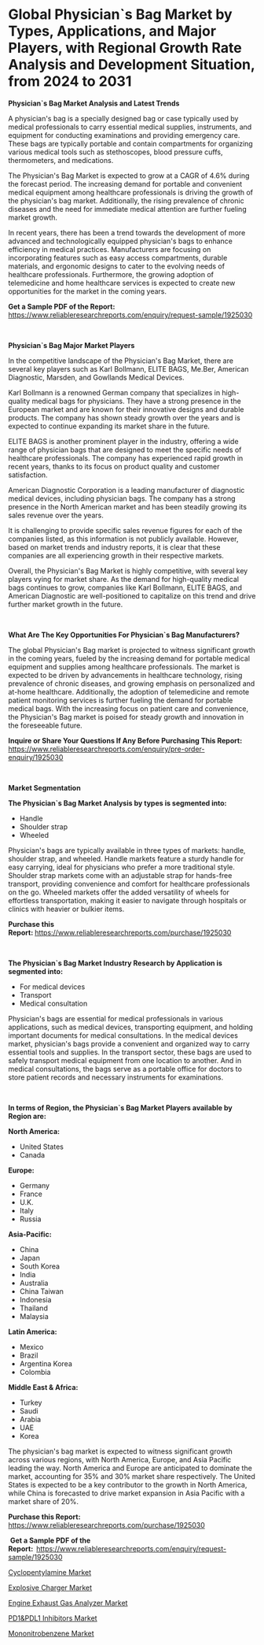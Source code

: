 <p><h1>Global Physician`s Bag Market by Types, Applications, and Major Players, with Regional Growth Rate Analysis and Development Situation, from 2024 to 2031</h1></p><p><strong>Physician`s Bag Market Analysis and Latest Trends</strong></p>
<p><p>A physician's bag is a specially designed bag or case typically used by medical professionals to carry essential medical supplies, instruments, and equipment for conducting examinations and providing emergency care. These bags are typically portable and contain compartments for organizing various medical tools such as stethoscopes, blood pressure cuffs, thermometers, and medications.</p><p>The Physician's Bag Market is expected to grow at a CAGR of 4.6% during the forecast period. The increasing demand for portable and convenient medical equipment among healthcare professionals is driving the growth of the physician's bag market. Additionally, the rising prevalence of chronic diseases and the need for immediate medical attention are further fueling market growth.</p><p>In recent years, there has been a trend towards the development of more advanced and technologically equipped physician's bags to enhance efficiency in medical practices. Manufacturers are focusing on incorporating features such as easy access compartments, durable materials, and ergonomic designs to cater to the evolving needs of healthcare professionals. Furthermore, the growing adoption of telemedicine and home healthcare services is expected to create new opportunities for the market in the coming years.</p></p>
<p><strong>Get a Sample PDF of the Report:&nbsp;</strong> <a href="https://www.reliableresearchreports.com/enquiry/request-sample/1925030">https://www.reliableresearchreports.com/enquiry/request-sample/1925030</a></p>
<p>&nbsp;</p>
<p><strong>Physician`s Bag Major Market Players</strong></p>
<p><p>In the competitive landscape of the Physician's Bag Market, there are several key players such as Karl Bollmann, ELITE BAGS, Me.Ber, American Diagnostic, Marsden, and Gowllands Medical Devices. </p><p>Karl Bollmann is a renowned German company that specializes in high-quality medical bags for physicians. They have a strong presence in the European market and are known for their innovative designs and durable products. The company has shown steady growth over the years and is expected to continue expanding its market share in the future.</p><p>ELITE BAGS is another prominent player in the industry, offering a wide range of physician bags that are designed to meet the specific needs of healthcare professionals. The company has experienced rapid growth in recent years, thanks to its focus on product quality and customer satisfaction.</p><p>American Diagnostic Corporation is a leading manufacturer of diagnostic medical devices, including physician bags. The company has a strong presence in the North American market and has been steadily growing its sales revenue over the years.</p><p>It is challenging to provide specific sales revenue figures for each of the companies listed, as this information is not publicly available. However, based on market trends and industry reports, it is clear that these companies are all experiencing growth in their respective markets.</p><p>Overall, the Physician's Bag Market is highly competitive, with several key players vying for market share. As the demand for high-quality medical bags continues to grow, companies like Karl Bollmann, ELITE BAGS, and American Diagnostic are well-positioned to capitalize on this trend and drive further market growth in the future.</p></p>
<p>&nbsp;</p>
<p><strong>What Are The Key Opportunities For Physician`s Bag Manufacturers?</strong></p>
<p><p>The global Physician's Bag market is projected to witness significant growth in the coming years, fueled by the increasing demand for portable medical equipment and supplies among healthcare professionals. The market is expected to be driven by advancements in healthcare technology, rising prevalence of chronic diseases, and growing emphasis on personalized and at-home healthcare. Additionally, the adoption of telemedicine and remote patient monitoring services is further fueling the demand for portable medical bags. With the increasing focus on patient care and convenience, the Physician's Bag market is poised for steady growth and innovation in the foreseeable future.</p></p>
<p><strong>Inquire or Share Your Questions If Any Before Purchasing This Report:</strong> <a href="https://www.reliableresearchreports.com/enquiry/pre-order-enquiry/1925030">https://www.reliableresearchreports.com/enquiry/pre-order-enquiry/1925030</a></p>
<p>&nbsp;</p>
<p><strong>Market Segmentation</strong></p>
<p><strong>The Physician`s Bag Market Analysis by types is segmented into:</strong></p>
<p><ul><li>Handle</li><li>Shoulder strap</li><li>Wheeled</li></ul></p>
<p><p>Physician's bags are typically available in three types of markets: handle, shoulder strap, and wheeled. Handle markets feature a sturdy handle for easy carrying, ideal for physicians who prefer a more traditional style. Shoulder strap markets come with an adjustable strap for hands-free transport, providing convenience and comfort for healthcare professionals on the go. Wheeled markets offer the added versatility of wheels for effortless transportation, making it easier to navigate through hospitals or clinics with heavier or bulkier items.</p></p>
<p><strong>Purchase this Report:&nbsp;</strong><a href="https://www.reliableresearchreports.com/purchase/1925030">https://www.reliableresearchreports.com/purchase/1925030</a></p>
<p>&nbsp;</p>
<p><strong>The Physician`s Bag Market Industry Research by Application is segmented into:</strong></p>
<p><ul><li>For medical devices</li><li>Transport</li><li>Medical consultation</li></ul></p>
<p><p>Physician's bags are essential for medical professionals in various applications, such as medical devices, transporting equipment, and holding important documents for medical consultations. In the medical devices market, physician's bags provide a convenient and organized way to carry essential tools and supplies. In the transport sector, these bags are used to safely transport medical equipment from one location to another. And in medical consultations, the bags serve as a portable office for doctors to store patient records and necessary instruments for examinations.</p></p>
<p>&nbsp;</p>
<p><strong>In terms of Region, the Physician`s Bag Market Players available by Region are:</strong></p>
<p>
    <p> <strong> North America: </strong>
        <ul>
            <li>United States</li>
            <li>Canada</li>
        </ul>
        </p> 
    <p> <strong> Europe: </strong>
        <ul>
            <li>Germany</li>
            <li>France</li>
            <li>U.K.</li>
            <li>Italy</li>
            <li>Russia</li>
        </ul>
        </p> 
    <p> <strong> Asia-Pacific: </strong>
        <ul>
            <li>China</li>
            <li>Japan</li>
            <li>South Korea</li>
            <li>India</li>
            <li>Australia</li>
            <li>China Taiwan</li>
            <li>Indonesia</li>
            <li>Thailand</li>
            <li>Malaysia</li>
        </ul>
        </p> 
    <p> <strong> Latin America: </strong>
        <ul>
            <li>Mexico</li>
            <li>Brazil</li>
            <li>Argentina Korea</li>
            <li>Colombia</li>
        </ul>
        </p> 
    <p> <strong> Middle East & Africa: </strong>
        <ul>
            <li>Turkey</li>
            <li>Saudi</li>
            <li>Arabia</li>
            <li>UAE</li>
            <li>Korea</li>
        </ul>
    </p>
    </p>
<p><p>The physician's bag market is expected to witness significant growth across various regions, with North America, Europe, and Asia Pacific leading the way. North America and Europe are anticipated to dominate the market, accounting for 35% and 30% market share respectively. The United States is expected to be a key contributor to the growth in North America, while China is forecasted to drive market expansion in Asia Pacific with a market share of 20%.</p></p>
<p><strong>Purchase this Report: </strong><a href="https://www.reliableresearchreports.com/purchase/1925030">https://www.reliableresearchreports.com/purchase/1925030</a></p>
<p>&nbsp;<strong>Get a Sample PDF of the Report:&nbsp;&nbsp;</strong><a href="https://www.reliableresearchreports.com/enquiry/request-sample/1925030">https://www.reliableresearchreports.com/enquiry/request-sample/1925030</a></p>
<p><strong></strong></p>
<p><p><a href="https://view.publitas.com/reportprime-1/cyclopentylamine-market-provides-detailed-segmentation-of-this-market-based-on-type-application-and-region-and-forecast-for-the-period-from-2024-2031/">Cyclopentylamine Market</a></p><p><a href="https://silk-columnist-571.notion.site/Explosive-Charger-Market-Provides-a-Comprehensive-Analysis-Including-a-Macro-Overview-of-the-Market--bcbfb7fcada54db1b782a3d86a2a042c">Explosive Charger Market</a></p><p><a href="https://meowing-lemming-dd3.notion.site/Engine-Exhaust-Gas-Analyzer-Market-Size-Reflecting-a-Forecast-Till-2031-Market-By-Type-By-Applicat-e98a8664d4c34c8db3d013c221a49a6d">Engine Exhaust Gas Analyzer Market</a></p><p><a href="https://cute-banjo-8ca.notion.site/PD1-PDL1-Inhibitors-Market-Size-Share-Trends-Analysis-Report-By-Material-By-Type-By-End-user-B-c507c67a9cc944bc89b2c37ce78c6bfd">PD1&PDL1 Inhibitors Market</a></p><p><a href="https://view.publitas.com/reportprime-1/mononitrobenzene-market-provides-a-comprehensive-analysis-including-a-macro-overview-of-the-market-as-well-as-micro-details-such-as-market-size-and-competitive-landscape/">Mononitrobenzene Market</a></p></p>